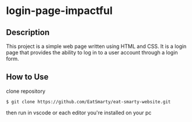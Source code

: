 # login-page-impactful

## Description

This project is a simple web page written using HTML and CSS. It is a login page that provides the ability to log in to a user account through a login form.


## How to Use

clone repository
```
$ git clone https://github.com/EatSmarty/eat-smarty-website.git
```

then run in vscode or each editor you're installed on your pc
